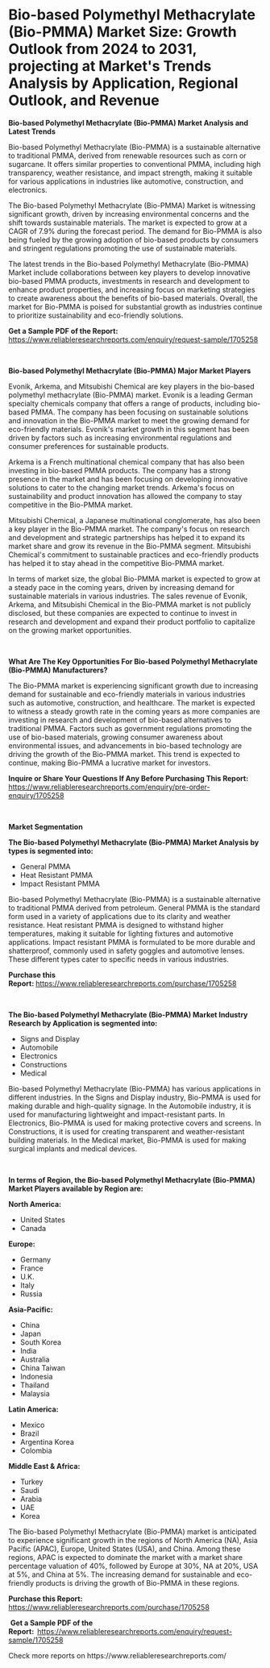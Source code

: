 <p><h1>Bio-based Polymethyl Methacrylate (Bio-PMMA) Market Size: Growth Outlook from 2024 to 2031, projecting at Market's Trends Analysis by Application, Regional Outlook, and Revenue</h1></p><p><strong>Bio-based Polymethyl Methacrylate (Bio-PMMA) Market Analysis and Latest Trends</strong></p>
<p><p>Bio-based Polymethyl Methacrylate (Bio-PMMA) is a sustainable alternative to traditional PMMA, derived from renewable resources such as corn or sugarcane. It offers similar properties to conventional PMMA, including high transparency, weather resistance, and impact strength, making it suitable for various applications in industries like automotive, construction, and electronics.</p><p>The Bio-based Polymethyl Methacrylate (Bio-PMMA) Market is witnessing significant growth, driven by increasing environmental concerns and the shift towards sustainable materials. The market is expected to grow at a CAGR of 7.9% during the forecast period. The demand for Bio-PMMA is also being fueled by the growing adoption of bio-based products by consumers and stringent regulations promoting the use of sustainable materials.</p><p>The latest trends in the Bio-based Polymethyl Methacrylate (Bio-PMMA) Market include collaborations between key players to develop innovative bio-based PMMA products, investments in research and development to enhance product properties, and increasing focus on marketing strategies to create awareness about the benefits of bio-based materials. Overall, the market for Bio-PMMA is poised for substantial growth as industries continue to prioritize sustainability and eco-friendly solutions.</p></p>
<p><strong>Get a Sample PDF of the Report:&nbsp;</strong> <a href="https://www.reliableresearchreports.com/enquiry/request-sample/1705258">https://www.reliableresearchreports.com/enquiry/request-sample/1705258</a></p>
<p>&nbsp;</p>
<p><strong>Bio-based Polymethyl Methacrylate (Bio-PMMA) Major Market Players</strong></p>
<p><p>Evonik, Arkema, and Mitsubishi Chemical are key players in the bio-based polymethyl methacrylate (Bio-PMMA) market. Evonik is a leading German specialty chemicals company that offers a range of products, including bio-based PMMA. The company has been focusing on sustainable solutions and innovation in the Bio-PMMA market to meet the growing demand for eco-friendly materials. Evonik's market growth in this segment has been driven by factors such as increasing environmental regulations and consumer preferences for sustainable products.</p><p>Arkema is a French multinational chemical company that has also been investing in bio-based PMMA products. The company has a strong presence in the market and has been focusing on developing innovative solutions to cater to the changing market trends. Arkema's focus on sustainability and product innovation has allowed the company to stay competitive in the Bio-PMMA market.</p><p>Mitsubishi Chemical, a Japanese multinational conglomerate, has also been a key player in the Bio-PMMA market. The company's focus on research and development and strategic partnerships has helped it to expand its market share and grow its revenue in the Bio-PMMA segment. Mitsubishi Chemical's commitment to sustainable practices and eco-friendly products has helped it to stay ahead in the competitive Bio-PMMA market.</p><p>In terms of market size, the global Bio-PMMA market is expected to grow at a steady pace in the coming years, driven by increasing demand for sustainable materials in various industries. The sales revenue of Evonik, Arkema, and Mitsubishi Chemical in the Bio-PMMA market is not publicly disclosed, but these companies are expected to continue to invest in research and development and expand their product portfolio to capitalize on the growing market opportunities.</p></p>
<p>&nbsp;</p>
<p><strong>What Are The Key Opportunities For Bio-based Polymethyl Methacrylate (Bio-PMMA) Manufacturers?</strong></p>
<p><p>The Bio-PMMA market is experiencing significant growth due to increasing demand for sustainable and eco-friendly materials in various industries such as automotive, construction, and healthcare. The market is expected to witness a steady growth rate in the coming years as more companies are investing in research and development of bio-based alternatives to traditional PMMA. Factors such as government regulations promoting the use of bio-based materials, growing consumer awareness about environmental issues, and advancements in bio-based technology are driving the growth of the Bio-PMMA market. This trend is expected to continue, making Bio-PMMA a lucrative market for investors.</p></p>
<p><strong>Inquire or Share Your Questions If Any Before Purchasing This Report:</strong> <a href="https://www.reliableresearchreports.com/enquiry/pre-order-enquiry/1705258">https://www.reliableresearchreports.com/enquiry/pre-order-enquiry/1705258</a></p>
<p>&nbsp;</p>
<p><strong>Market Segmentation</strong></p>
<p><strong>The Bio-based Polymethyl Methacrylate (Bio-PMMA) Market Analysis by types is segmented into:</strong></p>
<p><ul><li>General PMMA</li><li>Heat Resistant PMMA</li><li>Impact Resistant PMMA</li></ul></p>
<p><p>Bio-based Polymethyl Methacrylate (Bio-PMMA) is a sustainable alternative to traditional PMMA derived from petroleum. General PMMA is the standard form used in a variety of applications due to its clarity and weather resistance. Heat resistant PMMA is designed to withstand higher temperatures, making it suitable for lighting fixtures and automotive applications. Impact resistant PMMA is formulated to be more durable and shatterproof, commonly used in safety goggles and automotive lenses. These different types cater to specific needs in various industries.</p></p>
<p><strong>Purchase this Report:&nbsp;</strong><a href="https://www.reliableresearchreports.com/purchase/1705258">https://www.reliableresearchreports.com/purchase/1705258</a></p>
<p>&nbsp;</p>
<p><strong>The Bio-based Polymethyl Methacrylate (Bio-PMMA) Market Industry Research by Application is segmented into:</strong></p>
<p><ul><li>Signs and Display</li><li>Automobile</li><li>Electronics</li><li>Constructions</li><li>Medical</li></ul></p>
<p><p>Bio-based Polymethyl Methacrylate (Bio-PMMA) has various applications in different industries. In the Signs and Display industry, Bio-PMMA is used for making durable and high-quality signage. In the Automobile industry, it is used for manufacturing lightweight and impact-resistant parts. In Electronics, Bio-PMMA is used for making protective covers and screens. In Constructions, it is used for creating transparent and weather-resistant building materials. In the Medical market, Bio-PMMA is used for making surgical implants and medical devices.</p></p>
<p>&nbsp;</p>
<p><strong>In terms of Region, the Bio-based Polymethyl Methacrylate (Bio-PMMA) Market Players available by Region are:</strong></p>
<p>
    <p> <strong> North America: </strong>
        <ul>
            <li>United States</li>
            <li>Canada</li>
        </ul>
        </p> 
    <p> <strong> Europe: </strong>
        <ul>
            <li>Germany</li>
            <li>France</li>
            <li>U.K.</li>
            <li>Italy</li>
            <li>Russia</li>
        </ul>
        </p> 
    <p> <strong> Asia-Pacific: </strong>
        <ul>
            <li>China</li>
            <li>Japan</li>
            <li>South Korea</li>
            <li>India</li>
            <li>Australia</li>
            <li>China Taiwan</li>
            <li>Indonesia</li>
            <li>Thailand</li>
            <li>Malaysia</li>
        </ul>
        </p> 
    <p> <strong> Latin America: </strong>
        <ul>
            <li>Mexico</li>
            <li>Brazil</li>
            <li>Argentina Korea</li>
            <li>Colombia</li>
        </ul>
        </p> 
    <p> <strong> Middle East & Africa: </strong>
        <ul>
            <li>Turkey</li>
            <li>Saudi</li>
            <li>Arabia</li>
            <li>UAE</li>
            <li>Korea</li>
        </ul>
    </p>
    </p>
<p><p>The Bio-based Polymethyl Methacrylate (Bio-PMMA) market is anticipated to experience significant growth in the regions of North America (NA), Asia Pacific (APAC), Europe, United States (USA), and China. Among these regions, APAC is expected to dominate the market with a market share percentage valuation of 40%, followed by Europe at 30%, NA at 20%, USA at 5%, and China at 5%. The increasing demand for sustainable and eco-friendly products is driving the growth of Bio-PMMA in these regions.</p></p>
<p><strong>Purchase this Report: </strong><a href="https://www.reliableresearchreports.com/purchase/1705258">https://www.reliableresearchreports.com/purchase/1705258</a></p>
<p>&nbsp;<strong>Get a Sample PDF of the Report:&nbsp;&nbsp;</strong><a href="https://www.reliableresearchreports.com/enquiry/request-sample/1705258">https://www.reliableresearchreports.com/enquiry/request-sample/1705258</a></p>
<p><strong></strong></p>
<p>Check more reports on https://www.reliableresearchreports.com/</p>